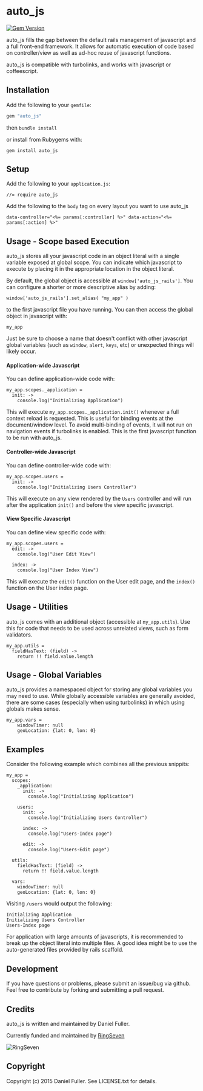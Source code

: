 
# auto_js

[![Gem Version](https://badge.fury.io/rb/auto_js.svg)](http://badge.fury.io/rb/auto_js)

auto\_js fills the gap between the default rails management of javascript and a full front-end framework. It allows for automatic execution of code based on controller/view as well as ad-hoc reuse of javascript functions.

auto\_js is compatible with turbolinks, and works with javascript or coffeescript.

## Installation

Add the following to your `gemfile`:
``` ruby
gem "auto_js"
```
then `bundle install`

or install from Rubygems with:

    gem install auto_js

## Setup

Add the following to your `application.js`:

    //= require auto_js

Add the following to the `body` tag on every layout you want to use auto\_js

    data-controller="<%= params[:controller] %>" data-action="<%= params[:action] %>"

## Usage - Scope based Execution

auto\_js stores all your javascript code in an object literal with a single variable exposed at global scope. You can indicate which javascript to execute by placing it in the appropriate location in the object literal.

By default, the global object is accessible at `window['auto_js_rails']`. You can configure a shorter or more descriptive alias by adding:

    window['auto_js_rails'].set_alias( "my_app" )

to the first javascript file you have running. You can then access the global object in javascript with:

    my_app

Just be sure to choose a name that doesn't conflict with other javascript global variables (such as `window`, `alert`, `keys`, etc) or unexpected things will likely occur.


#### Application-wide Javascript

You can define application-wide code with:

    my_app.scopes._application =
      init: ->
        console.log("Initializing Application")


This will execute `my_app.scopes._application.init()` whenever a full context reload is requested. This is useful for binding events at the document/window level. To avoid multi-binding of events, it will not run on navigation events if turbolinks is enabled. This is the first javascript function to be run with auto\_js.

#### Controller-wide Javascript

You can define controller-wide code with:

    my_app.scopes.users =
      init: ->
        console.log("Initializing Users Controller")

This will execute on any view rendered by the `Users` controller and will run after the application `init()` and before the view specific javascript.

#### View Specific Javascript

You can define view specific code with:

    my_app.scopes.users =
      edit: ->
        console.log("User Edit View")

      index: ->
        console.log("User Index View")


This will execute the `edit()` function on the User edit page, and the `index()` function on the User index page.

## Usage - Utilities

auto\_js comes with an additional object (accessible at `my_app.utils`). Use this for code that needs to be used across unrelated views, such as form validators.

    my_app.utils =
      fieldHasText: (field) ->
        return !! field.value.length


## Usage - Global Variables

auto\_js provides a namespaced object for storing any global variables you may need to use. While globally accessible variables are generally avoided, there are some cases (especially when using turbolinks) in which using globals makes sense.

    my_app.vars =
    	windowTimer: null
    	geoLocation: {lat: 0, lon: 0}

## Examples

Consider the following example which combines all the previous snippits:

    my_app =
      scopes:
        _application:
          init: ->
            console.log("Initializing Application")

        users:
          init: ->
            console.log("Initializing Users Controller")

          index: ->
            console.log("Users-Index page")

          edit: ->
            console.log("Users-Edit page")

      utils:
        fieldHasText: (field) ->
          return !! field.value.length

      vars:
        windowTimer: null
        geoLocation: {lat: 0, lon: 0}



Visiting `/users` would output the following:

    Initializing Application
    Initializing Users Controller
    Users-Index page

For application with large amounts of javascripts, it is recommended to break up the object literal into multiple files. A good idea might be to use the auto-generated files provided by rails scaffold.


## Development

If you have questions or problems, please submit an issue/bug via github. Feel free to contribute by forking and submitting a pull request.

## Credits

auto_js is written and maintained by Daniel Fuller.

Currently funded and maintained by [RingSeven](http://ringseven.com)

![RingSeven](https://avatars1.githubusercontent.com/u/8309133?v=3&s=200)

## Copyright

Copyright (c) 2015 Daniel Fuller. See LICENSE.txt for details.
